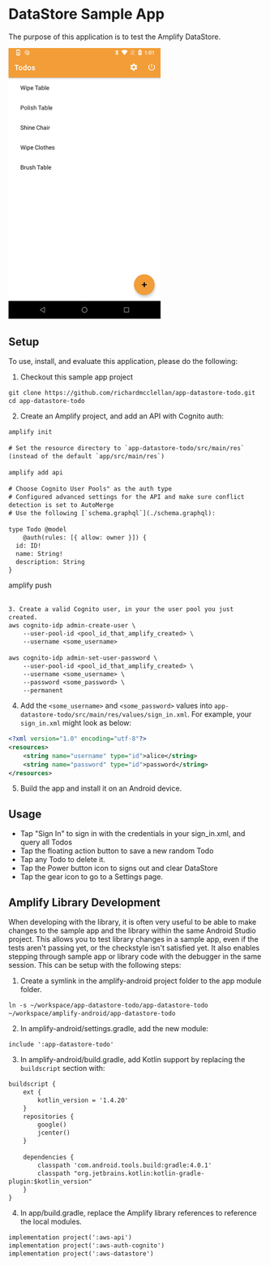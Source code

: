 # DataStore Sample App

The purpose of this application is to test the Amplify DataStore.

<img src="./screenshot.png" width="300px"/>

## Setup
To use, install, and evaluate this application, please do the following:

1. Checkout this sample app project
```
git clone https://github.com/richardmcclellan/app-datastore-todo.git
cd app-datastore-todo

```

2. Create an Amplify project, and add an API with Cognito auth:
```
amplify init

# Set the resource directory to `app-datastore-todo/src/main/res` (instead of the default `app/src/main/res`)
 
amplify add api

# Choose Cognito User Pools" as the auth type
# Configured advanced settings for the API and make sure conflict detection is set to AutoMerge
# Use the following [`schema.graphql`](./schema.graphql):

type Todo @model
    @auth(rules: [{ allow: owner }]) {
  id: ID!
  name: String!
  description: String
}
```

amplify push
```

3. Create a valid Cognito user, in your the user pool you just created.
aws cognito-idp admin-create-user \
    --user-pool-id <pool_id_that_amplify_created> \
    --username <some_username>

aws cognito-idp admin-set-user-password \
    --user-pool-id <pool_id_that_amplify_created> \
    --username <some_username> \
    --password <some_password> \
    --permanent
```

4. Add the `<some_username>` and `<some_password>` values into
`app-datastore-todo/src/main/res/values/sign_in.xml`. For example, your `sign_in.xml`
might look as below:
```xml
<?xml version="1.0" encoding="utf-8"?>
<resources>
    <string name="username" type="id">alice</string>
    <string name="password" type="id">password</string>
</resources>
```

5. Build the app and install it on an Android device.

## Usage

 - Tap "Sign In" to sign in with the credentials in your sign_in.xml, and query all Todos
 - Tap the floating action button to save a new random Todo
 - Tap any Todo to delete it.
 - Tap the Power button icon to signs out and clear DataStore
 - Tap the gear icon to go to a Settings page.

## Amplify Library Development

When developing with the library, it is often very useful to be able to make changes to the sample app and the library within the same Android Studio project.  This allows you to test library changes in a sample app, even if the tests aren't passing yet, or the checkstyle isn't satisfied yet.  It also enables stepping through sample app or library code with the debugger in the same session.  This can be setup with the following steps:

1. Create a symlink in the amplify-android project folder to the app module folder.

```
ln -s ~/workspace/app-datastore-todo/app-datastore-todo ~/workspace/amplify-android/app-datastore-todo
```

2. In amplify-android/settings.gradle, add the new module:

```
include ':app-datastore-todo'
```

3. In amplify-android/build.gradle, add Kotlin support by replacing the `buildscript` section with:

```
buildscript {
    ext {
        kotlin_version = '1.4.20'
    }
    repositories {
        google()
        jcenter()
    }

    dependencies {
        classpath 'com.android.tools.build:gradle:4.0.1'
        classpath "org.jetbrains.kotlin:kotlin-gradle-plugin:$kotlin_version"
    }
}
```


4. In app/build.gradle, replace the Amplify library references to reference the local modules.

```
implementation project(':aws-api')
implementation project(':aws-auth-cognito')
implementation project(':aws-datastore')
```

